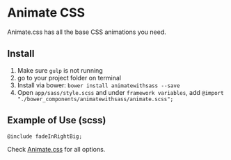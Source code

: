 # Animate CSS

Animate.css has all the base CSS animations you need.

## Install

1. Make sure `gulp` is not running
1. go to your project folder on terminal
1. Install via bower: `bower install animatewithsass --save`
1. Open `app/sass/style.scss` and under `framework variables`, add `@import "./bower_components/animatewithsass/animate.scss";`

## Example of Use (scss)

```
@include fadeInRightBig;
```
Check [Animate.css](https://daneden.github.io/animate.css/) for all options.